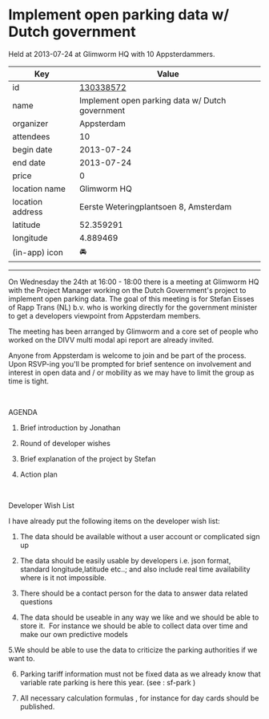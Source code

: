 # Implement open parking data w/ Dutch government
Held at 2013-07-24 at Glimworm HQ with 10 Appsterdammers.
        
|Key|Value
|---|---|
|id|[130338572](https://www.meetup.com/appsterdam/events/130338572/)|
|name|Implement open parking data w/ Dutch government|
|organizer|Appsterdam|
|attendees|10|
|begin date|2013-07-24|
|end date|2013-07-24|
|price|0|
|location name|Glimworm HQ|
|location address|Eerste Weteringplantsoen 8, Amsterdam|
|latitude|52.359291|
|longitude|4.889469|
|(in-app) icon|🚘|

---

On Wednesday the 24th at 16:00 - 18:00 there is a meeting at Glimworm HQ with the Project Manager working on the Dutch Government's project to implement open parking data. The goal of this meeting is for Stefan Eisses of Rapp Trans (NL) b.v. who is working directly for the government minister to get a developers viewpoint from Appsterdam members.

The meeting has been arranged by Glimworm and a core set of people who worked on the DIVV multi modal api report are already invited.

Anyone from Appsterdam is welcome to join and be part of the process. Upon RSVP-ing you'll be prompted for brief sentence on involvement and interest in open data and / or mobility as we may have to limit the group as time is tight.

 

AGENDA

1. Brief introduction by Jonathan

2. Round of developer wishes

3. Brief explanation of the project by Stefan

4. Action plan

 

Developer Wish List

I have already put the following items on the developer wish list:

1. The data should be available without a user account or complicated sign up

2. The data should be easily usable by developers i.e. json format, standard longitude,latitude etc..; and also include real time availability where is it not impossible.

3. There should be a contact person for the data to answer data related questions

4. The data should be useable in any way we like and we should be able to store it.  For instance we should be able to collect data over time and make our own predictive models

5.We should be able to use the data to criticize the parking authorities if we want to.

6. Parking tariff information must not be fixed data as we already know that variable rate parking is here this year. (see : sf-park )

7. All necessary calculation formulas , for instance for day cards should be published.

 


